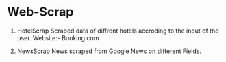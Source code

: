 # Web-Scrap

1. HotelScrap
Scraped data of diffrent hotels accroding to the input of the user.
   Website:- Booking.com

2. NewsScrap
News scraped from Google News on different Fields.
